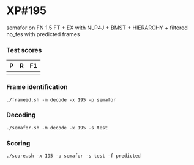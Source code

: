# XP\#195

semafor on FN 1.5 FT + EX with NLP4J + BMST + HIERARCHY + filtered no_fes with predicted frames

### Test scores
| P | R | F1 |
| --- | --- | --- |
|  |  |  |

### Frame identification
```
./frameid.sh -m decode -x 195 -p semafor
```

### Decoding
```
./semafor.sh -m decode -x 195 -s test
```

### Scoring
```
./score.sh -x 195 -p semafor -s test -f predicted
```
